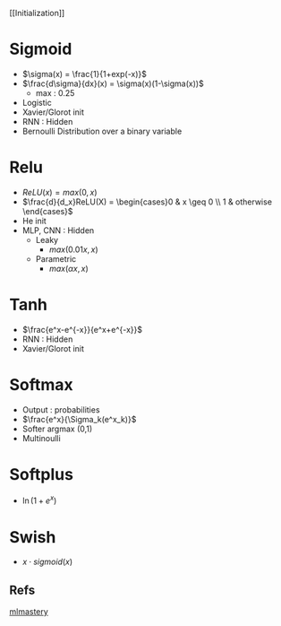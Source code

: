 [[Initialization]]

# Sigmoid
- $\sigma(x) = \frac{1}{1+exp(-x)}$
- $\frac{d\sigma}{dx}(x) = \sigma(x)(1-\sigma(x))$
	- max : 0.25
- Logistic
- Xavier/Glorot init
- RNN : Hidden
- Bernoulli Distribution over a binary variable

# Relu
- $ReLU(x) = max(0,x)$
- $\frac{d}{d_x}ReLU(X) = \begin{cases}0 & x \geq 0 \\ 1 & otherwise \end{cases}$
- He init
- MLP, CNN : Hidden
	- Leaky
		- $max(0.01x,x)$
	- Parametric
		- $max(\alpha x,x)$

# Tanh
- $\frac{e^x-e^{-x}}{e^x+e^{-x}}$
- RNN : Hidden
- Xavier/Glorot init 

# Softmax
- Output : probabilities
- $\frac{e^x}{\Sigma_k(e^x_k)}$
- Softer argmax (0,1)
- Multinoulli

# Softplus
- $\ln(1+e^x)$

# Swish
- $x\cdot sigmoid(x)$

## Refs
[mlmastery](https://machinelearningmastery.com/choose-an-activation-function-for-deep-learning/)
